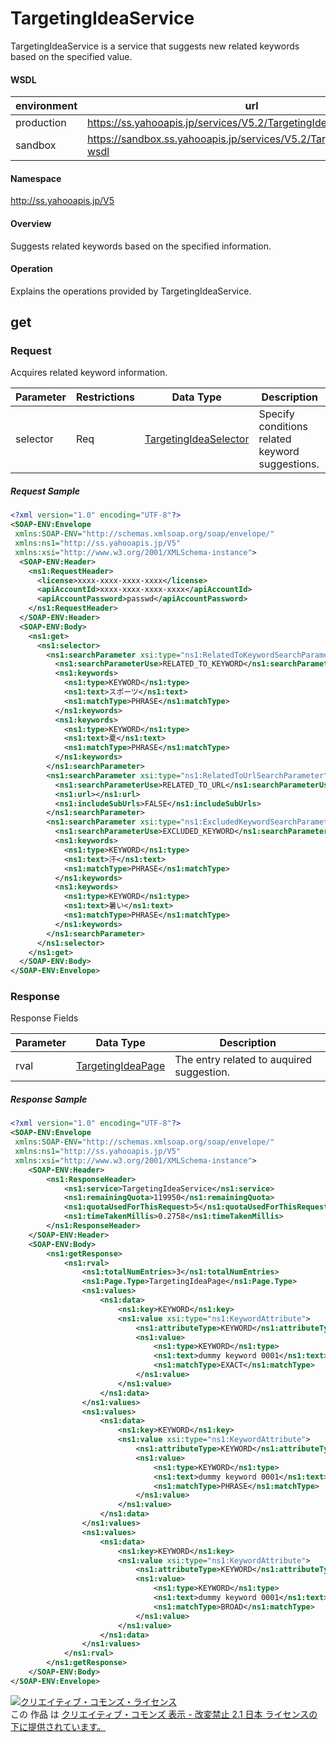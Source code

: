 # TargetingIdeaService
TargetingIdeaService is a service that suggests new related keywords based on the specified value.
#### WSDL
| environment | url |
|---|---|
| production  | https://ss.yahooapis.jp/services/V5.2/TargetingIdeaService?wsdl|
| sandbox  | https://sandbox.ss.yahooapis.jp/services/V5.2/TargetingIdeaService?wsdl|
#### Namespace
http://ss.yahooapis.jp/V5
#### Overview
Suggests related keywords based on the specified information.
#### Operation
Explains the operations provided by TargetingIdeaService.
## get
### Request
Acquires related keyword information.

| Parameter | Restrictions | Data Type | Description | 
|---|---|---|---|
| selector | Req | [TargetingIdeaSelector](../data/TargetingIdeaSelector.md) | Specify conditions related keyword suggestions. | 

##### Request Sample
```xml
<?xml version="1.0" encoding="UTF-8"?>
<SOAP-ENV:Envelope 
 xmlns:SOAP-ENV="http://schemas.xmlsoap.org/soap/envelope/" 
 xmlns:ns1="http://ss.yahooapis.jp/V5" 
 xmlns:xsi="http://www.w3.org/2001/XMLSchema-instance">
  <SOAP-ENV:Header>
    <ns1:RequestHeader>
      <license>xxxx-xxxx-xxxx-xxxx</license>
      <apiAccountId>xxxx-xxxx-xxxx-xxxx</apiAccountId>
      <apiAccountPassword>passwd</apiAccountPassword>
    </ns1:RequestHeader>
  </SOAP-ENV:Header>
  <SOAP-ENV:Body>
    <ns1:get>
      <ns1:selector>
        <ns1:searchParameter xsi:type="ns1:RelatedToKeywordSearchParameter">
          <ns1:searchParameterUse>RELATED_TO_KEYWORD</ns1:searchParameterUse>
          <ns1:keywords>
            <ns1:type>KEYWORD</ns1:type>
            <ns1:text>スポーツ</ns1:text>
            <ns1:matchType>PHRASE</ns1:matchType>
          </ns1:keywords>
          <ns1:keywords>
            <ns1:type>KEYWORD</ns1:type>
            <ns1:text>夏</ns1:text>
            <ns1:matchType>PHRASE</ns1:matchType>
          </ns1:keywords>
        </ns1:searchParameter>
        <ns1:searchParameter xsi:type="ns1:RelatedToUrlSearchParameter">
          <ns1:searchParameterUse>RELATED_TO_URL</ns1:searchParameterUse>
          <ns1:url></ns1:url>
          <ns1:includeSubUrls>FALSE</ns1:includeSubUrls>
        </ns1:searchParameter>
        <ns1:searchParameter xsi:type="ns1:ExcludedKeywordSearchParameter">
          <ns1:searchParameterUse>EXCLUDED_KEYWORD</ns1:searchParameterUse>
          <ns1:keywords>
            <ns1:type>KEYWORD</ns1:type>
            <ns1:text>汗</ns1:text>
            <ns1:matchType>PHRASE</ns1:matchType>
          </ns1:keywords>
          <ns1:keywords>
            <ns1:type>KEYWORD</ns1:type>
            <ns1:text>暑い</ns1:text>
            <ns1:matchType>PHRASE</ns1:matchType>
          </ns1:keywords>
        </ns1:searchParameter>
      </ns1:selector>
    </ns1:get>
  </SOAP-ENV:Body>
</SOAP-ENV:Envelope>
```
### Response
Response Fields

| Parameter | Data Type | Description | 
|---|---|---|
| rval | [TargetingIdeaPage](../data/TargetingIdeaPage.md) | The entry related to auquired suggestion. | 

##### Response Sample
```xml
<?xml version="1.0" encoding="UTF-8"?>
<SOAP-ENV:Envelope 
 xmlns:SOAP-ENV="http://schemas.xmlsoap.org/soap/envelope/" 
 xmlns:ns1="http://ss.yahooapis.jp/V5" 
 xmlns:xsi="http://www.w3.org/2001/XMLSchema-instance">
    <SOAP-ENV:Header>
        <ns1:ResponseHeader>
            <ns1:service>TargetingIdeaService</ns1:service>
            <ns1:remainingQuota>119950</ns1:remainingQuota>
            <ns1:quotaUsedForThisRequest>5</ns1:quotaUsedForThisRequest>
            <ns1:timeTakenMillis>0.2758</ns1:timeTakenMillis>
        </ns1:ResponseHeader>
    </SOAP-ENV:Header>
    <SOAP-ENV:Body>
        <ns1:getResponse>
            <ns1:rval>
                <ns1:totalNumEntries>3</ns1:totalNumEntries>
                <ns1:Page.Type>TargetingIdeaPage</ns1:Page.Type>
                <ns1:values>
                    <ns1:data>
                        <ns1:key>KEYWORD</ns1:key>
                        <ns1:value xsi:type="ns1:KeywordAttribute">
                            <ns1:attributeType>KEYWORD</ns1:attributeType>
                            <ns1:value>
                                <ns1:type>KEYWORD</ns1:type>
                                <ns1:text>dummy keyword 0001</ns1:text>
                                <ns1:matchType>EXACT</ns1:matchType>
                            </ns1:value>
                        </ns1:value>
                    </ns1:data>
                </ns1:values>
                <ns1:values>
                    <ns1:data>
                        <ns1:key>KEYWORD</ns1:key>
                        <ns1:value xsi:type="ns1:KeywordAttribute">
                            <ns1:attributeType>KEYWORD</ns1:attributeType>
                            <ns1:value>
                                <ns1:type>KEYWORD</ns1:type>
                                <ns1:text>dummy keyword 0001</ns1:text>
                                <ns1:matchType>PHRASE</ns1:matchType>
                            </ns1:value>
                        </ns1:value>
                    </ns1:data>
                </ns1:values>
                <ns1:values>
                    <ns1:data>
                        <ns1:key>KEYWORD</ns1:key>
                        <ns1:value xsi:type="ns1:KeywordAttribute">
                            <ns1:attributeType>KEYWORD</ns1:attributeType>
                            <ns1:value>
                                <ns1:type>KEYWORD</ns1:type>
                                <ns1:text>dummy keyword 0001</ns1:text>
                                <ns1:matchType>BROAD</ns1:matchType>
                            </ns1:value>
                        </ns1:value>
                    </ns1:data>
                </ns1:values>
            </ns1:rval>
        </ns1:getResponse>
    </SOAP-ENV:Body>
</SOAP-ENV:Envelope>
```
<a rel="license" href="http://creativecommons.org/licenses/by-nd/2.1/jp/"><img alt="クリエイティブ・コモンズ・ライセンス" style="border-width:0" src="https://i.creativecommons.org/l/by-nd/2.1/jp/88x31.png" /></a><br />この 作品 は <a rel="license" href="http://creativecommons.org/licenses/by-nd/2.1/jp/">クリエイティブ・コモンズ 表示 - 改変禁止 2.1 日本 ライセンスの下に提供されています。</a>
